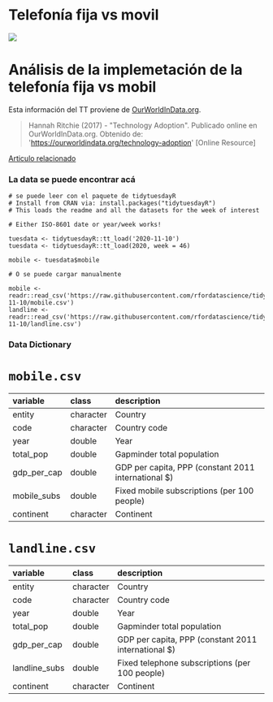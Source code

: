 # Telefonía fija vs movil

![](https://images.unsplash.com/photo-1525598912003-663126343e1f?ixlib=rb-1.2.1&ixid=eyJhcHBfaWQiOjEyMDd9&auto=format&fit=crop&w=1350&q=80)

# Análisis de la implemetación de la telefonía fija vs mobil

Esta información del TT proviene de [OurWorldInData.org](https://ourworldindata.org/technology-adoption).

> Hannah Ritchie (2017) - "Technology Adoption". Publicado online en OurWorldInData.org. Obtenido de: 'https://ourworldindata.org/technology-adoption' [Online Resource]

[Articulo relacionado](https://www.pewresearch.org/global/2019/02/05/smartphone-ownership-is-growing-rapidly-around-the-world-but-not-always-equally/)

### La data se puede encontrar acá

```{r}
# se puede leer con el paquete de tidytuesdayR  
# Install from CRAN via: install.packages("tidytuesdayR")
# This loads the readme and all the datasets for the week of interest

# Either ISO-8601 date or year/week works!

tuesdata <- tidytuesdayR::tt_load('2020-11-10')
tuesdata <- tidytuesdayR::tt_load(2020, week = 46)

mobile <- tuesdata$mobile

# O se puede cargar manualmente

mobile <- readr::read_csv('https://raw.githubusercontent.com/rfordatascience/tidytuesday/master/data/2020/2020-11-10/mobile.csv')
landline <- readr::read_csv('https://raw.githubusercontent.com/rfordatascience/tidytuesday/master/data/2020/2020-11-10/landline.csv')

```
### Data Dictionary

# `mobile.csv`

|variable                           |class     |description |
|:----------------------------------|:---------|:-----------|
|entity                             |character |Country         |
|code                               |character | Country code |
|year                               |double    | Year |
|total_pop |double    | Gapminder total population |
|gdp_per_cap                        |double    | GDP per capita, PPP (constant 2011 international $) |
|mobile_subs                      |double    | Fixed mobile subscriptions (per 100 people)|
|continent                          |character | Continent |

# `landline.csv`

|variable                           |class     |description |
|:----------------------------------|:---------|:-----------|
|entity                             |character |Country         |
|code                               |character | Country code |
|year                               |double    | Year |
|total_pop |double    | Gapminder total population |
|gdp_per_cap                        |double    | GDP per capita, PPP (constant 2011 international $) |
|landline_subs                      |double    | Fixed telephone subscriptions (per 100 people)|
|continent                          |character | Continent |

